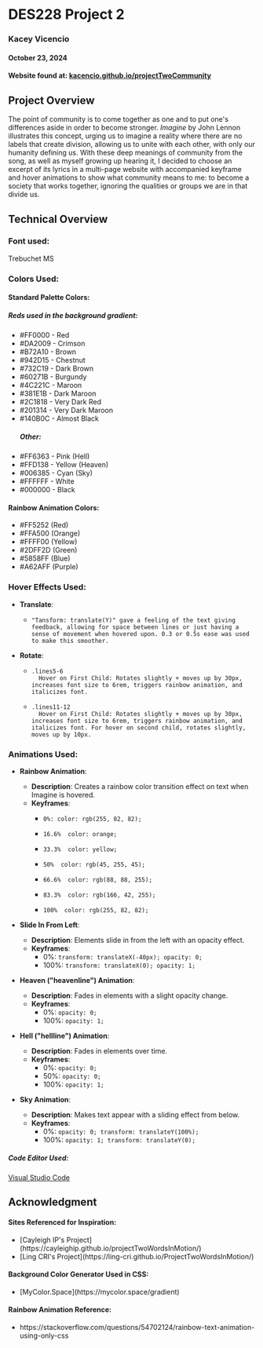 

# DES228 Project 2
### Kacey Vicencio ###
#### October 23, 2024 #####
#### Website found at: [kacencio.github.io/projectTwoCommunity](https://kacencio.github.io/projectTwoCommunity/) ####

## Project Overview 
The point of community is to come together as one and to put one's differences aside in order to become stronger. *Imagine* by John Lennon illustrates this concept, urging us to imagine a reality where there are no labels that create division, allowing us to unite with each other, with only our humanity defining us. With these deep meanings of community from the song, as well as myself growing
up hearing it, I decided to choose an excerpt of its lyrics in a multi-page website with accompanied keyframe and hover animations to show what community means to me: to become a society that works together, ignoring the qualities or groups we are in that divide us.

## Technical Overview 

### Font used: 
Trebuchet MS 

### Colors Used:
#### Standard Palette Colors:
##### Reds used in the background gradient:
<ul>
<li>#FF0000 - Red</li>
<li>#DA2009 - Crimson</li>
<li>#B72A10 - Brown</li>
<li>#942D15 - Chestnut</li>
<li>#732C19 - Dark Brown</li>
<li>#60271B - Burgundy</li>
<li>#4C221C - Maroon</li>
<li>#381E1B - Dark Maroon</li>
<li>#2C1818 - Very Dark Red</li>
<li>#201314 - Very Dark Maroon</li>
<li>#140B0C - Almost Black</li>

##### Other:

<li>#FF6363 - Pink (Hell)</li>
<li>#FFD138 - Yellow (Heaven)</li>
<li>#006385 - Cyan (Sky)</li>
<li>#FFFFFF - White</li>
<li>#000000 - Black</li>
</ul>

#### Rainbow Animation Colors:
<ul>
<li>#FF5252 (Red)</li>
<li>#FFA500 (Orange)</li>
<li>#FFFF00 (Yellow)</li>
<li>#2DFF2D (Green)</li>
<li>#5858FF (Blue)</li>
<li>#A62AFF (Purple)</li>
</ul>

### Hover Effects Used: 
- **Translate**: 
    -     "Tansform: translate(Y)" gave a feeling of the text giving feedback, allowing for space between lines or just having a sense of movement when hovered upon. 0.3 or 0.5s ease was used to make this smoother.

- **Rotate**: 
    -     .lines5-6
            Hover on First Child: Rotates slightly + moves up by 30px, increases font size to 6rem, triggers rainbow animation, and italicizes font.
    -     .lines11-12
            Hover on First Child: Rotates slightly + moves up by 30px, increases font size to 6rem, triggers rainbow animation, and italicizes font. For hover on second child, rotates slightly, moves up by 10px.

### Animations Used: 
- **Rainbow Animation**: 
  - **Description**: Creates a rainbow color transition effect on text when Imagine is hovered.
  - **Keyframes**:
    -     0%: color: rgb(255, 82, 82);
    -     16.6%  color: orange; 
    -     33.3%  color: yellow; 
    -     50%  color: rgb(45, 255, 45); 
    -     66.6%  color: rgb(88, 88, 255); 
    -     83.3%  color: rgb(166, 42, 255);
    -     100%  color: rgb(255, 82, 82); 

- **Slide In From Left**:
  - **Description**: Elements slide in from the left with an opacity effect.
  - **Keyframes**:
    - 0%: `transform: translateX(-40px); opacity: 0;`
    - 100%: `transform: translateX(0); opacity: 1;`

- **Heaven ("heavenline") Animation**:
  - **Description**: Fades in elements with a slight opacity change.
  - **Keyframes**:
    - 0%: `opacity: 0;`
    - 100%: `opacity: 1;`

- **Hell ("hellline") Animation**:
  - **Description**: Fades in elements over time.
  - **Keyframes**:
    - 0%: `opacity: 0;`
    - 50%: `opacity: 0;`
    - 100%: `opacity: 1;`

- **Sky Animation**:
  - **Description**: Makes text appear with a sliding effect from below.
  - **Keyframes**:
    - 0%: `opacity: 0; transform: translateY(100%);`
    - 100%: `opacity: 1; transform: translateY(0);`

##### Code Editor Used: #####
[Visual Studio Code](https://code.visualstudio.com/)

## Acknowledgment
#### Sites Referenced for Inspiration: ####
<ul>
    <li>[Cayleigh IP's Project](https://cayleighip.github.io/projectTwoWordsInMotion/)</li>
    <li>[Ling CRI's Project](https://ling-cri.github.io/ProjectTwoWordsInMotion/)</li>
</ul>

#### Background Color Generator Used in CSS: ####
<ul>
    <li>[MyColor.Space](https://mycolor.space/gradient)</li>
</ul>

#### Rainbow Animation Reference: ####
<ul>
    <li>https://stackoverflow.com/questions/54702124/rainbow-text-animation-using-only-css</li>
</ul>

